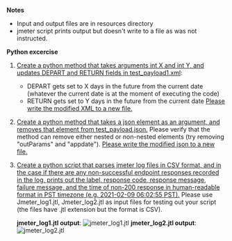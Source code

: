 **Notes**

- Input and output files are in resources directory
- jmeter script prints output but doesn't write to a file as was not instructed.

**Python excercise**

1. [Create a python method that takes arguments int X and int Y,
and updates DEPART and RETURN fields in test_payload1.xml](https://github.com/ludo550/python-exercise/blob/master/test_xml.py):
    - DEPART gets set to X days in the future from the current date
    (whatever the current date is at the moment of executing the code)
    - RETURN gets set to Y days in the future from the current date
    [Please write the modified XML to a new file.](https://github.com/ludo550/python-exercise/blob/master/resources/test_payload1_Output.xml)

2. [Create a python method that takes a json element
as an argument, and removes that element from test_payload.json.](https://github.com/ludo550/python-exercise/blob/master/test_json.py)
Please verify that the method can remove either nested or non-nested elements
(try removing "outParams" and "appdate").
[Please write the modified json to a new file.](https://github.com/ludo550/python-exercise/blob/master/resources/test_payload_output.json)

3. [Create a python script that parses jmeter log files in CSV format,
and in the case if there are any non-successful endpoint responses recorded in the log,
prints out the label, response code, response message, failure message,
and the time of non-200 response in human-readable format in PST timezone
(e.g. 2021-02-09 06:02:55 PST).](https://github.com/ludo550/python-exercise/blob/master/test_jmeter.py)
Please use Jmeter_log1.jtl, Jmeter_log2.jtl as input files for testing out your script
(the files have .jtl extension but the format is  CSV).

    **jmeter_log1.jtl output**:
    ![jmeter_log1.jtl](https://github.com/ludo550/python-exercise/blob/master/resources/jmeter_log1.PNG)
    **jmeter_log2.jtl output**:
    ![jmeter_log2.jtl](https://github.com/ludo550/python-exercise/blob/master/resources/jmeter_log2.PNG)